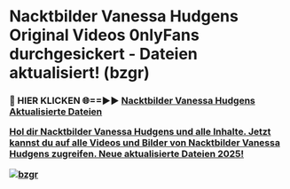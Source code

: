 # Nacktbilder Vanessa Hudgens Original Videos 0nlyFans durchgesickert - Dateien aktualisiert! (bzgr)

<h3>🔴 HIER KLICKEN 🌐==►► <a href="https://tinyurl.com/h6vf6nb8" rel="nofollow">Nacktbilder Vanessa Hudgens Aktualisierte Dateien

Hol dir Nacktbilder Vanessa Hudgens und alle Inhalte. Jetzt kannst du auf alle Videos und Bilder von Nacktbilder Vanessa Hudgens zugreifen. Neue aktualisierte Dateien 2025!

[![bzgr](https://i.imgur.com/sD4kR3V.gif)](https://tinyurl.com/h6vf6nb8)
